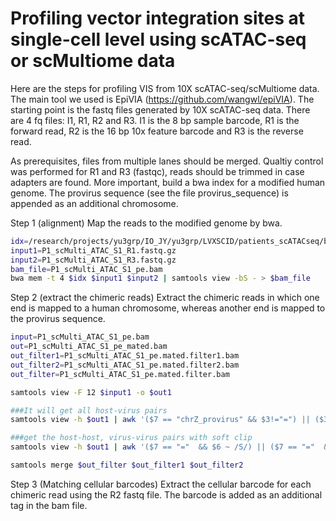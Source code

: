 # Profiling vector integration sites at single-cell level using scATAC-seq or scMultiome data

Here are the steps for profiling VIS from 10X scATAC-seq/scMultiome data. The main tool we used is EpiVIA (https://github.com/wangwl/epiVIA). The starting point is the fastq files generated by 10X scATAC-seq data. There are 4 fq files: I1, R1, R2 and R3. I1 is the 8 bp sample barcode, R1 is the forward read, R2 is the 16 bp 10x feature barcode and R3 is the reverse read. 

As prerequisites, files from multiple lanes should be merged. Qualtiy control was performed for R1 and R3 (fastqc), reads should be trimmed in case adapters are found. More important, build a bwa index for a modified human genome. The provirus sequence (see the file provirus_sequence) is appended as an additional chromosome.

Step 1 (alignment)
Map the reads to the modified genome by bwa.
```bash
idx=/research/projects/yu3grp/IO_JY/yu3grp/LVXSCID/patients_scATACseq/bwa_index/hg19withpv/hg19wpvidx ##location of the bwa index
input1=P1_scMulti_ATAC_S1_R1.fastq.gz
input2=P1_scMulti_ATAC_S1_R3.fastq.gz
bam_file=P1_scMulti_ATAC_S1_pe.bam
bwa mem -t 4 $idx $input1 $input2 | samtools view -bS - > $bam_file
```

Step 2 (extract the chimeric reads)
Extract the chimeric reads in which one end is mapped to a human chromosome, whereas another end is mapped to the provirus sequence. 
```bash
input=P1_scMulti_ATAC_S1_pe.bam
out=P1_scMulti_ATAC_S1_pe_mated.bam
out_filter1=P1_scMulti_ATAC_S1_pe.mated.filter1.bam
out_filter2=P1_scMulti_ATAC_S1_pe.mated.filter2.bam
out_filter=P1_scMulti_ATAC_S1_pe.mated.filter.bam

samtools view -F 12 $input1 -o $out1

###It will get all host-virus pairs
samtools view -h $out1 | awk '($7 == "chrZ_provirus" && $3!="=") || ($3 == "chrZ_provirus" && $7!="=") || $1 ~ /^@/' | samtools view -bS - > $out1_filter1

###get the host-host, virus-virus pairs with soft clip
samtools view -h $out1 | awk '($7 == "="  && $6 ~ /S/) || ($7 == "="  && $14 ~ /S/) || $1 ~ /^@/' | samtools view -bS - > $out1_filter2

samtools merge $out_filter $out_filter1 $out_filter2

```

Step 3 (Matching cellular barcodes) 
Extract the cellular barcode for each chimeric read using the R2 fastq file. The barcode is added as an additional tag in the bam file.
